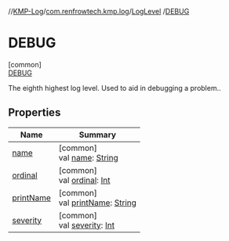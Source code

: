 //[KMP-Log](../../../../index.md)/[com.renfrowtech.kmp.log](../../index.md)/[LogLevel](../index.md)
/[DEBUG](index.md)

# DEBUG

[common]\
[DEBUG](index.md)

The eighth highest log level. Used to aid in debugging a problem..

## Properties

| Name | Summary |
|---|---|
| [name](../-t-r-a-c-e/index.md#-372974862%2FProperties%2F-747210664) | [common]<br>val [name](../-t-r-a-c-e/index.md#-372974862%2FProperties%2F-747210664): [String](https://kotlinlang.org/api/latest/jvm/stdlib/kotlin/-string/index.html) |
| [ordinal](../-t-r-a-c-e/index.md#-739389684%2FProperties%2F-747210664) | [common]<br>val [ordinal](../-t-r-a-c-e/index.md#-739389684%2FProperties%2F-747210664): [Int](https://kotlinlang.org/api/latest/jvm/stdlib/kotlin/-int/index.html) |
| [printName](../print-name.md) | [common]<br>val [printName](../print-name.md): [String](https://kotlinlang.org/api/latest/jvm/stdlib/kotlin/-string/index.html) |
| [severity](../severity.md) | [common]<br>val [severity](../severity.md): [Int](https://kotlinlang.org/api/latest/jvm/stdlib/kotlin/-int/index.html) |
